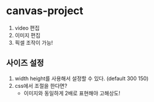 # canvas-project
1. video 편집
2. 이미지 편집
3. 픽셀 조작이 가능!

## 사이즈 설정
1. width height를 사용해서 설정할 수 있다. (default 300 150)
2. css에서 조절을 한다면? 
    - 이미지와 동일하게 2배로 표현해야 고해상도!